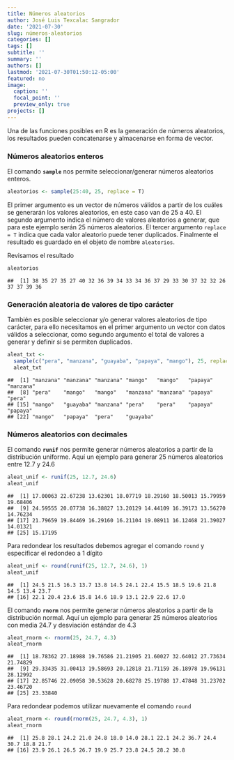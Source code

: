 ```yaml
---
title: Números aleatorios
author: José Luis Texcalac Sangrador
date: '2021-07-30'
slug: números-aleatorios
categories: []
tags: []
subtitle: ''
summary: ''
authors: []
lastmod: '2021-07-30T01:50:12-05:00'
featured: no
image:
  caption: ''
  focal_point: ''
  preview_only: true
projects: []
---
```


Una de las funciones posibles en R es la generación de números aleatorios, los resultados pueden concatenarse y almacenarse en forma de vector.

### Números aleatorios enteros

El comando **`sample`** nos permite seleccionar/generar números aleatorios enteros.


```r
aleatorios <- sample(25:40, 25, replace = T)
```

El primer argumento es un vector de números válidos a partir de los cuáles se generarán los valores aleatorios, en este caso van de 25 a 40. El segundo argumento indica el número de valores aleatorios a generar, que para este ejemplo serán 25 números aleatorios. El tercer argumento `replace = T` indica que cada valor aleatorio puede tener duplicados. Finalmente el resultado es guardado en el objeto de nombre `aleatorios`.

Revisamos el resultado


```r
aleatorios
```

```
##  [1] 38 35 27 35 27 40 32 36 39 34 33 34 36 37 29 33 30 37 32 32 26 37 37 39 36
```

### Generación aleatoria de valores de tipo carácter

También es posible seleccionar y/o generar valores aleatorios de tipo carácter, para ello necesitamos en el primer argumento un vector con datos válidos a seleccionar, como segundo argumento el total de valores a generar y definir si se permiten duplicados. 


```r
aleat_txt <- 
  sample(c("pera", "manzana", "guayaba", "papaya", "mango"), 25, replace = TRUE)
  aleat_txt
```

```
##  [1] "manzana" "manzana" "manzana" "mango"   "mango"   "papaya"  "manzana"
##  [8] "pera"    "mango"   "mango"   "manzana" "manzana" "papaya"  "pera"   
## [15] "mango"   "guayaba" "manzana" "pera"    "pera"    "papaya"  "papaya" 
## [22] "mango"   "papaya"  "pera"    "guayaba"
```

### Números aleatorios con decimales

El comando **`runif`** nos permite generar números aleatorios a partir de la distribución uniforme. Aquí un ejemplo para generar 25 números aleatorios entre 12.7 y 24.6


```r
aleat_unif <- runif(25, 12.7, 24.6)
aleat_unif
```

```
##  [1] 17.00063 22.67238 13.62301 18.07719 18.29160 18.50013 15.79959 19.68406
##  [9] 24.59555 20.07738 16.38827 13.20129 14.44109 16.39173 13.56270 14.76234
## [17] 21.79659 19.84469 16.29160 16.21104 19.08911 16.12468 21.39027 14.01321
## [25] 15.17195
```

Para redondear los resultados debemos agregar el comando `round` y especificar el redondeo a 1 dígito


```r
aleat_unif <- round(runif(25, 12.7, 24.6), 1)
aleat_unif
```

```
##  [1] 24.5 21.5 16.3 13.7 13.8 14.5 24.1 22.4 15.5 18.5 19.6 21.8 14.5 13.4 23.7
## [16] 22.1 20.4 23.6 15.8 14.6 18.9 13.1 22.9 22.6 17.0
```

El comando **`rnorm`** nos permite generar números aleatorios a partir de la distribución normal. Aquí un ejemplo para generar 25 números aleatorios con media 24.7 y desviación estándar de 4.3


```r
aleat_rnorm <- rnorm(25, 24.7, 4.3)
aleat_rnorm
```

```
##  [1] 18.78362 27.18988 19.76586 21.21905 21.60027 32.64012 27.73634 21.74829
##  [9] 29.33435 31.00413 19.58693 20.12818 21.71159 26.18978 19.96131 28.12992
## [17] 22.85746 22.09058 30.53628 20.68278 25.19788 17.47848 31.23702 23.46720
## [25] 23.33840
```

Para redondear podemos utilizar nuevamente el comando `round`


```r
aleat_rnorm <- round(rnorm(25, 24.7, 4.3), 1)
aleat_rnorm
```

```
##  [1] 25.8 28.1 24.2 21.0 24.8 18.0 14.0 28.1 22.1 24.2 36.7 24.4 30.7 18.8 21.7
## [16] 23.9 26.1 26.5 26.7 19.9 25.7 23.8 24.5 28.2 30.8
```


